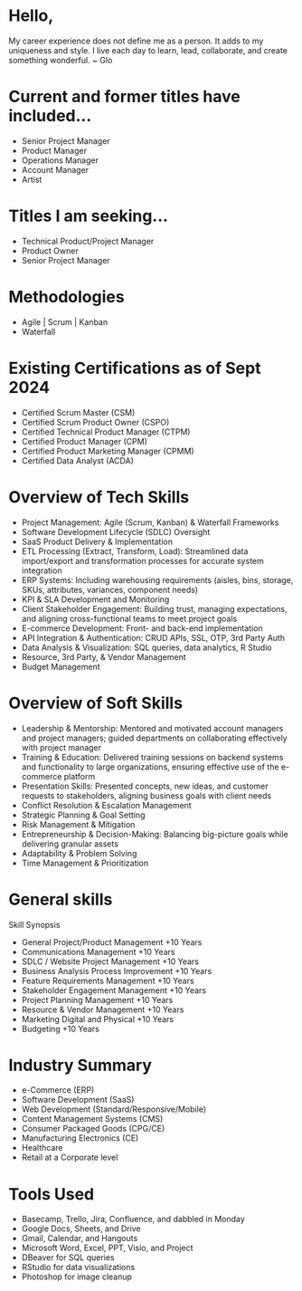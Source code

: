 Hello, 
==============

My career experience does not define me as a person. It adds to my uniqueness and style. I live each day to learn, lead, collaborate, and create something wonderful. ~ Glo

Current and former titles have included...
================
+ Senior Project Manager
+ Product Manager
+ Operations Manager
+ Account Manager
+ Artist 


Titles I am seeking...
================
+ Technical Product/Project Manager
+ Product Owner
+ Senior Project Manager


Methodologies
================
+ Agile | Scrum | Kanban 
+ Waterfall


Existing Certifications as of Sept 2024
================
+	Certified Scrum Master (CSM)
+	Certified Scrum Product Owner (CSPO)
+	Certified Technical Product Manager (CTPM)
+	Certified Product Manager (CPM)
+	Certified Product Marketing Manager (CPMM)
+	Certified Data Analyst (ACDA)


Overview of Tech Skills
=====================
+	Project Management: Agile (Scrum, Kanban) & Waterfall Frameworks
+	Software Development Lifecycle (SDLC) Oversight
+	SaaS Product Delivery & Implementation
+	ETL Processing (Extract, Transform, Load): Streamlined data import/export and transformation processes for accurate system integration
+	ERP Systems: Including warehousing requirements (aisles, bins, storage, SKUs, attributes, variances, component needs)
+	KPI & SLA Development and Monitoring
+	Client Stakeholder Engagement: Building trust, managing expectations, and aligning cross-functional teams to meet project goals
+	E-commerce Development: Front- and back-end implementation
+	API Integration & Authentication: CRUD APIs, SSL, OTP, 3rd Party Auth
+	Data Analysis & Visualization: SQL queries, data analytics, R Studio
+	Resource, 3rd Party, & Vendor Management
+	Budget Management

Overview of Soft Skills
=====================
+	Leadership & Mentorship: Mentored and motivated account managers and project managers; guided departments on collaborating effectively with project manager
+	Training & Education: Delivered training sessions on backend systems and functionality to large organizations, ensuring effective use of the e-commerce platform
+	Presentation Skills: Presented concepts, new ideas, and customer requests to stakeholders, aligning business goals with client needs
+	Conflict Resolution & Escalation Management
+	Strategic Planning & Goal Setting
+	Risk Management & Mitigation
+	Entrepreneurship & Decision-Making: Balancing big-picture goals while delivering granular assets
+	Adaptability & Problem Solving
+	Time Management & Prioritization

General skills
====================
Skill Synopsis 
+ General Project/Product Management	      +10 Years
+ Communications Management		              +10 Years
+ SDLC / Website Project Management	        +10 Years 	
+ Business Analysis Process Improvement	    +10 Years
+ Feature Requirements Management	          +10 Years
+ Stakeholder Engagement Management	        +10 Years
+ Project Planning Management		            +10 Years
+ Resource & Vendor Management	            +10 Years
+ Marketing Digital and Physical		        +10 Years
+ Budgeting				                          +10 Years


Industry Summary
=========================
+ e-Commerce (ERP)						
+ Software Development (SaaS)					
+ Web Development (Standard/Responsive/Mobile)			
+ Content Management Systems (CMS)				
+ Consumer Packaged Goods (CPG/CE) 				 
+ Manufacturing Electronics (CE)						
+ Healthcare									
+ Retail at a Corporate level


Tools Used
=========================
+ Basecamp, Trello, Jira, Confluence, and dabbled in Monday
+ Google Docs, Sheets, and Drive	
+ Gmail, Calendar, and Hangouts
+ Microsoft Word, Excel, PPT, Visio, and Project
+ DBeaver for SQL queries
+ RStudio for data visualizations	
+ Photoshop for image cleanup


